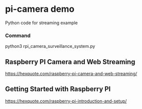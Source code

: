# pi-camera demo

Python code for streaming example

### Command
 
python3 rpi_camera_surveillance_system.py


## Raspberry PI Camera and Web Streaming
https://hexquote.com/raspberry-pi-camera-and-web-streaming/


## Getting Started with Raspberry PI
https://hexquote.com/raspberry-pi-introduction-and-setup/


